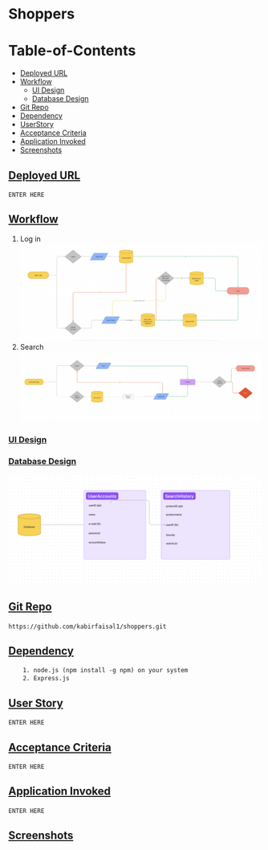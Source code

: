 # Shoppers

# Table-of-Contents
  * [Deployed URL](#deployed-url)
  * [Workflow](#workflow)
      * [UI Design](#ui-design)
      * [Database Design](#database-design)
  * [Git Repo](#git-repo)
  * [Dependency](#dependency)
  * [UserStory](#userstory)
  * [Acceptance Criteria](#acceptance-criteria)
  * [Application Invoked](#application-invoked)
  * [Screenshots](#screenshots)


 
## [Deployed URL](#table-of-contents)
```
ENTER HERE

```
## [Workflow](#table-of-contents)
1. Log in
![Image at  Log in workflow](./images/LogIn.png)
2. Search
![Image at  search in workflow](./images/Search.png)

### [UI Design](#table-of-contents)

### [Database Design](#table-of-contents)
![Image at  database schema](./images/dbschema.png)

## [Git Repo](#table-of-contents)
```
https://github.com/kabirfaisal1/shoppers.git
```

## [Dependency](#table-of-contents)
```
    1. node.js (npm install -g npm) on your system
    2. Express.js
```
## [User Story](#table-of-contents)
```
ENTER HERE
```

## [Acceptance Criteria](#table-of-contents)
```
ENTER HERE
```

## [Application Invoked](#table-of-contents)
```
ENTER HERE
```

## [Screenshots](#table-of-contents)
